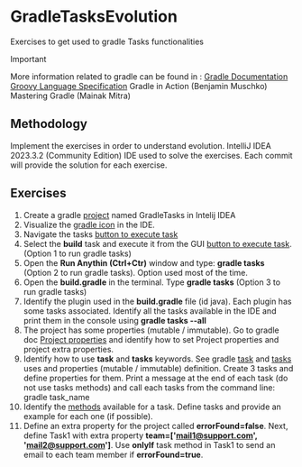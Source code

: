 # GradleTasksEvolution
Exercises to get used to gradle Tasks functionalities

> [!IMPORTANT]
> More information related to gradle can be found in :
> [Gradle Documentation](https://docs.gradle.org/current/userguide/userguide.html)
> [Groovy Language Specification](https://groovy-lang.org/documentation.html)
> Gradle in Action (Benjamin Muschko)
> Mastering Gradle (Mainak Mitra)

## Methodology
Implement the exercises in order to understand evolution. IntelliJ IDEA 2023.3.2 (Community Edition) IDE used to solve the exercises. Each commit will provide the solution for each exercise.

## Exercises
1. Create a gradle [project](./images/Project_Config.png) named GradleTasks in Intelij IDEA 
2. Visualize the [gradle icon](./images/Gradle%20Icon.png) in the IDE. 
3. Navigate the tasks [button to execute task](./images/GradleGUI.png)
4. Select the __build__ task and execute it from the GUI [button to execute task](./images/build%20task.png). (Option 1 to run gradle tasks)
5. Open the __Run Anythin (Ctrl+Ctr)__ window and type: __gradle tasks__ (Option 2 to run gradle tasks). Option used most of the time.
6. Open the __build.gradle__ in the terminal. Type __gradle tasks__ (Option 3 to run gradle tasks)
7. Identify the plugin used in the __build.gradle__ file (id java). Each plugin has some tasks associated. Identify all the tasks available in the IDE and print them in the console using __gradle tasks --all__
8. The project has some properties (mutable / immutable). Go to gradle doc [Project properties](https://docs.gradle.org/current/dsl/org.gradle.api.Project.html) and identify how to set Project properties and project extra properties.
9. Identify how to use __task__ and __tasks__ keywords. See gradle [task](https://docs.gradle.org/current/dsl/org.gradle.api.Task.html#N190F3) and [tasks](https://docs.gradle.org/current/userguide/tutorial_using_tasks.html) uses and properties (mutable / immutable) definition. Create 3 tasks and define properties for them. Print a message at the end of each task (do not use tasks methods) and call each tasks from the command line: gradle task_name
10. Identify the [methods](https://docs.gradle.org/current/dsl/org.gradle.api.Task.html#N19210) available for a task. Define tasks and provide an example for each one (if possible).
11. Define an extra property for the project called __errorFound=false__. Next, define Task1 with extra property __team=['mail1@support.com', 'mail2@support.com']__. Use __onlyIf__ task method in Task1 to send an email to each team member if __errorFound=true__. 
